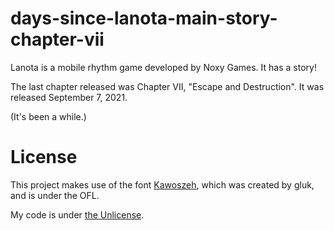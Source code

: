 # days-since-lanota-main-story-chapter-vii
Lanota is a mobile rhythm game developed by Noxy Games. It has a story!

The last chapter released was Chapter VII, "Escape and Destruction".
It was released September 7, 2021.

(It's been a while.)

# License
This project makes use of the font [Kawoszeh](https://www.dafont.com/kawoszeh.font), which was created by gluk, and is under the OFL.

My code is under [the Unlicense](./LICENSE.txt).
